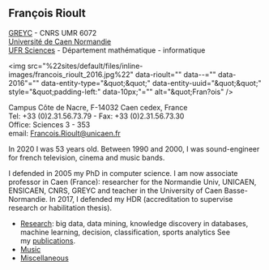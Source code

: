 ## François Rioult

[GREYC](https://www.greyc.fr/equipes/codag/) - CNRS UMR 6072  
[Université de Caen Normandie](http://www.unicaen.fr)  
[UFR Sciences](http://ufrsciences.unicaen.fr/) - Département
mathématique - informatique

<img src="\%22sites/default/files/inline-images/francois_rioult_2016.jpg\%22" data-rioult="" data--="" data-2016\"="" data-entity-type="\&quot;\&quot;" data-entity-uuid="\&quot;\&quot;" style="\&quot;padding-left:" data-10px;\"="" alt="\&quot;Fran?ois" />

Campus Côte de Nacre, F-14032 Caen cedex, France  
Tel: +33 (0)2.31.56.73.79 - Fax: +33 (0)2.31.56.73.30  
Office: Sciences 3 - 353  
email:
[Francois.Rioult@unicaen.fr](mailto:Francois.Rioult@info.unicaen.fr)

In 2020 I was 53 years old. Between 1990 and 2000, I was sound-engineer
for french television, cinema and music bands.

I defended in 2005 my PhD in computer science. I am now associate professor in Caen (France): researcher for the Normandie Univ, UNICAEN,
ENSICAEN, CNRS, GREYC and teacher in the University of Caen Basse-Normandie. In 2017, I defended my HDR (accreditation to supervise research or
habilitation thesis).

-   [Research](research): big data, data mining, knowledge discovery in databases, machine learning, decision, classification, sports analytics
    See my [publications](bibliography).
-   [Music](\%22music\%22)
-   [Miscellaneous](\%22miscellaneous\%22)
